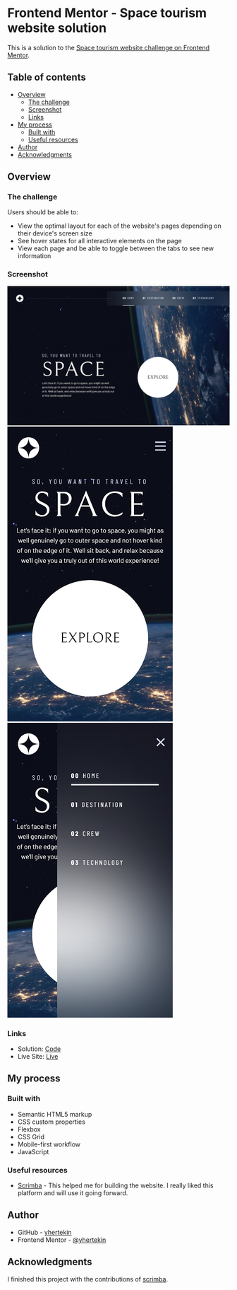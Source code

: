 # Frontend Mentor - Space tourism website solution

This is a solution to the [Space tourism website challenge on Frontend Mentor](https://www.frontendmentor.io/challenges/space-tourism-multipage-website-gRWj1URZ3).

## Table of contents

- [Overview](#overview)
  - [The challenge](#the-challenge)
  - [Screenshot](#screenshot)
  - [Links](#links)
- [My process](#my-process)
  - [Built with](#built-with)
  - [Useful resources](#useful-resources)
- [Author](#author)
- [Acknowledgments](#acknowledgments)

## Overview

### The challenge

Users should be able to:

- View the optimal layout for each of the website's pages depending on their device's screen size
- See hover states for all interactive elements on the page
- View each page and be able to toggle between the tabs to see new information

### Screenshot

![](./screenshots/desktop.png)
![](./screenshots/mobile.png)
![](./screenshots/mobile2.png)

### Links

- Solution: [Code](https://your-solution-url.com)
- Live Site: [Live](https://your-live-site-url.com)

## My process

### Built with

- Semantic HTML5 markup
- CSS custom properties
- Flexbox
- CSS Grid
- Mobile-first workflow
- JavaScript

### Useful resources

- [Scrimba](https://scrimba.com/) - This helped me for building the website. I really liked this platform and will use it going forward.

## Author

- GitHub - [yhertekin](https://github.com/yhertekin)
- Frontend Mentor - [@yhertekin](https://www.frontendmentor.io/profile/yhertekin)

## Acknowledgments

I finished this project with the contributions of [scrimba](https://scrimba.com/).
